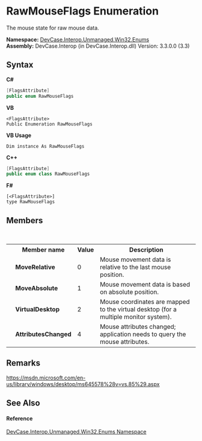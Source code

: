 # RawMouseFlags Enumeration
 

The mouse state for raw mouse data.

**Namespace:**&nbsp;<a href="N_DevCase_Interop_Unmanaged_Win32_Enums">DevCase.Interop.Unmanaged.Win32.Enums</a><br />**Assembly:**&nbsp;DevCase.Interop (in DevCase.Interop.dll) Version: 3.3.0.0 (3.3)

## Syntax

**C#**<br />
``` C#
[FlagsAttribute]
public enum RawMouseFlags
```

**VB**<br />
``` VB
<FlagsAttribute>
Public Enumeration RawMouseFlags
```

**VB Usage**<br />
``` VB Usage
Dim instance As RawMouseFlags
```

**C++**<br />
``` C++
[FlagsAttribute]
public enum class RawMouseFlags
```

**F#**<br />
``` F#
[<FlagsAttribute>]
type RawMouseFlags
```


## Members
&nbsp;<table><tr><th></th><th>Member name</th><th>Value</th><th>Description</th></tr><tr><td /><td target="F:DevCase.Interop.Unmanaged.Win32.Enums.RawMouseFlags.MoveRelative">**MoveRelative**</td><td>0</td><td>Mouse movement data is relative to the last mouse position.</td></tr><tr><td /><td target="F:DevCase.Interop.Unmanaged.Win32.Enums.RawMouseFlags.MoveAbsolute">**MoveAbsolute**</td><td>1</td><td>Mouse movement data is based on absolute position.</td></tr><tr><td /><td target="F:DevCase.Interop.Unmanaged.Win32.Enums.RawMouseFlags.VirtualDesktop">**VirtualDesktop**</td><td>2</td><td>Mouse coordinates are mapped to the virtual desktop (for a multiple monitor system).</td></tr><tr><td /><td target="F:DevCase.Interop.Unmanaged.Win32.Enums.RawMouseFlags.AttributesChanged">**AttributesChanged**</td><td>4</td><td>Mouse attributes changed; application needs to query the mouse attributes.</td></tr></table>

## Remarks
<a href="https://msdn.microsoft.com/en-us/library/windows/desktop/ms645578%28v=vs.85%29.aspx" target="_blank">https://msdn.microsoft.com/en-us/library/windows/desktop/ms645578%28v=vs.85%29.aspx</a>

## See Also


#### Reference
<a href="N_DevCase_Interop_Unmanaged_Win32_Enums">DevCase.Interop.Unmanaged.Win32.Enums Namespace</a><br />